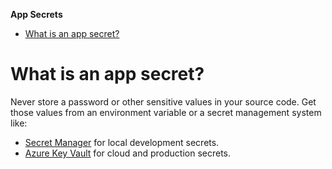 **App Secrets**

- [What is an app secret?](#what-is-an-app-secret)

# What is an app secret?

Never store a password or other sensitive values in your source code. Get those values from an environment variable or a secret management system like: 
- [Secret Manager](https://learn.microsoft.com/en-us/aspnet/core/security/app-secrets) for local development secrets.
- [Azure Key Vault](https://learn.microsoft.com/en-us/azure/key-vault/general/overview) for cloud and production secrets.

